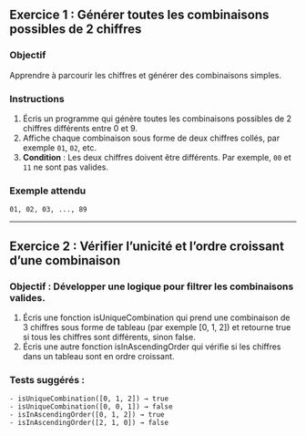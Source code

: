 ## Exercice 1 : Générer toutes les combinaisons possibles de 2 chiffres

### Objectif
Apprendre à parcourir les chiffres et générer des combinaisons simples.

### Instructions
1. Écris un programme qui génère toutes les combinaisons possibles de 2 chiffres différents entre 0 et 9.
2. Affiche chaque combinaison sous forme de deux chiffres collés, par exemple `01`, `02`, etc.
3. **Condition** : Les deux chiffres doivent être différents. Par exemple, `00` et `11` ne sont pas valides.

### Exemple attendu
```plaintext
01, 02, 03, ..., 89
```

---

## Exercice 2 : Vérifier l’unicité et l’ordre croissant d’une combinaison

### Objectif : Développer une logique pour filtrer les combinaisons valides.
1. Écris une fonction isUniqueCombination qui prend une combinaison de 3 chiffres sous forme de tableau (par exemple [0, 1, 2]) et retourne true si tous les chiffres sont différents, sinon false.
2. Écris une autre fonction isInAscendingOrder qui vérifie si les chiffres dans un tableau sont en ordre croissant.

### Tests suggérés :
```plaintext
- isUniqueCombination([0, 1, 2]) → true
- isUniqueCombination([0, 0, 1]) → false
- isInAscendingOrder([0, 1, 2]) → true
- isInAscendingOrder([2, 1, 0]) → false
```